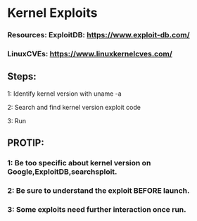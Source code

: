 # Kernel Exploits 

### Resources: ExploitDB: https://www.exploit-db.com/ 
### LinuxCVEs:  https://www.linuxkernelcves.com/

## Steps: 

1: Identify kernel version with uname -a

2: Search and find kernel version exploit code

3: Run

## PROTIP:
### 1: Be too specific about kernel version on Google,ExploitDB,searchsploit.
### 2: Be sure to understand the exploit BEFORE launch.
### 3: Some exploits need further interaction once run.
